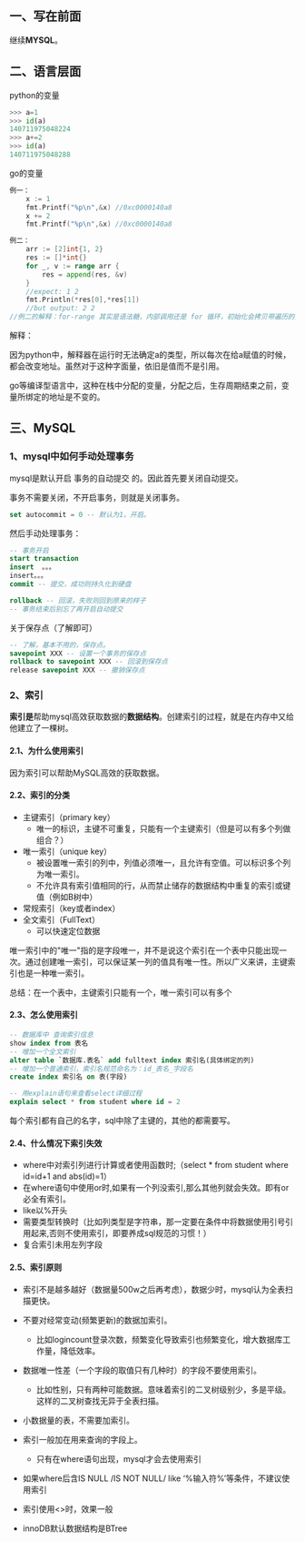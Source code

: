 ## 一、写在前面

继续**MYSQL**。

## 二、语言层面

python的变量

```python
>>> a=1
>>> id(a)
140711975048224
>>> a+=2
>>> id(a)
140711975048288
```

go的变量

```go
例一：
	x := 1
    fmt.Printf("%p\n",&x) //0xc0000140a8
    x += 2
    fmt.Printf("%p\n",&x) //0xc0000140a8

例二：
    arr := [2]int{1, 2}
    res := []*int{}
    for _, v := range arr {
        res = append(res, &v)
    }
    //expect: 1 2
    fmt.Println(*res[0],*res[1])
    //but output: 2 2
//例二的解释：for-range 其实是语法糖，内部调用还是 for 循环，初始化会拷贝带遍历的列表(如 array，slice，map)，然后每次遍历的v都是对同一个元素的遍历赋值。也就是说如果直接对v取地址，最终只会拿到一个地址，而对应的值就是最后遍历的那个元素所附给v的值。对
```

解释：

因为python中，解释器在运行时无法确定a的类型，所以每次在给a赋值的时候，都会改变地址。虽然对于这种字面量，依旧是值而不是引用。

go等编译型语言中，这种在栈中分配的变量，分配之后，生存周期结束之前，变量所绑定的地址是不变的。





## 三、MySQL

### 1、mysql中如何手动处理事务

mysql是默认开启 事务的自动提交 的。因此首先要关闭自动提交。

事务不需要关闭，不开启事务，则就是关闭事务。

```sql 
set autocommit = 0 -- 默认为1，开启。
```

然后手动处理事务：

```sql
-- 事务开启
start transaction
insert	。。。
insert。。。
commit -- 提交，成功则持久化到硬盘

rollback -- 回滚，失败则回到原来的样子
-- 事务结束后别忘了再开启自动提交

```

关于保存点（了解即可）

```sql
-- 了解，基本不用的，保存点。
savepoint XXX -- 设置一个事务的保存点
rollback to savepoint XXX -- 回滚到保存点
release savepoint XXX -- 撤销保存点
```



### 2、索引

**索引是**帮助mysql高效获取数据的**数据结构**。创建索引的过程，就是在内存中又给他建立了一棵树。

#### 2.1、为什么使用索引

因为索引可以帮助MySQL高效的获取数据。

#### 2.2、索引的分类 

- 主键索引（primary key）
  - 唯一的标识，主键不可重复，只能有一个主键索引（但是可以有多个列做组合？）
- 唯一索引（unique key）
  - 被设置唯一索引的列中，列值必须唯一，且允许有空值。可以标识多个列为唯一索引。
  - 不允许具有索引值相同的行，从而禁止储存的数据结构中重复的索引或键值（例如B树中）
- 常规索引（key或者index）
- 全文索引（FullText）
  - 可以快速定位数据

唯一索引中的"唯一"指的是字段唯一，并不是说这个索引在一个表中只能出现一次。通过创建唯一索引，可以保证某一列的值具有唯一性。所以广义来讲，主键索引也是一种唯一索引。





总结：在一个表中，主键索引只能有一个，唯一索引可以有多个

#### 2.3、怎么使用索引

```sql
-- 数据库中 查询索引信息
show index from 表名
-- 增加一个全文索引
alter table `数据库.表名` add fulltext index 索引名(具体绑定的列)
-- 增加一个普通索引，索引名规范命名为：id_表名_字段名
create index 索引名 on 表(字段)

-- 用explain语句来查看select详细过程
explain select * from student where id = 2
```

每个索引都有自己的名字，sql中除了主键的，其他的都需要写。



#### 2.4、什么情况下索引失效

- where中对索引列进行计算或者使用函数时;（select * from student where id=id+1 and abs(id)=1）
- 在where语句中使用or时,如果有一个列没索引,那么其他列就会失效。即有or必全有索引。
- like以%开头
- 需要类型转换时（比如列类型是字符串，那一定要在条件中将数据使用引号引用起来,否则不使用索引，即要养成sql规范的习惯！）
- 复合索引未用左列字段

#### 2.5、索引原则

- 索引不是越多越好（数据量500w之后再考虑），数据少时，mysql认为全表扫描更快。

- 不要对经常变动(频繁更新)的数据加索引。
  - 比如logincount登录次数，频繁变化导致索引也频繁变化，增大数据库工作量，降低效率。
- 数据唯一性差（一个字段的取值只有几种时）的字段不要使用索引。
  - 比如性别，只有两种可能数据。意味着索引的二叉树级别少，多是平级。这样的二叉树查找无异于全表扫描。
- 小数据量的表，不需要加索引。

- 索引一般加在用来查询的字段上。
  - 只有在where语句出现，mysql才会去使用索引
- 如果where后含IS NULL /IS NOT NULL/ like ‘%输入符%’等条件，不建议使用索引
- 索引使用<>时，效果一般
- innoDB默认数据结构是BTree


